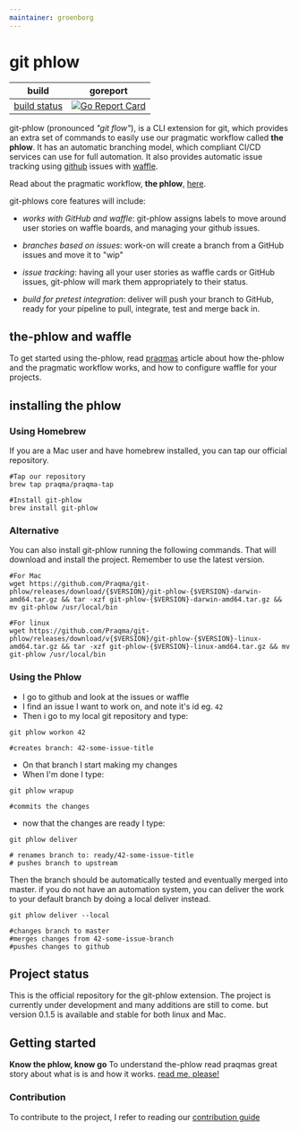 ```yaml
---
maintainer: groenborg
---
```


# git phlow 

| build | goreport |
| ------------- | ----------------- |
| [build status](https://concourse.code.praqma.com/api/v1/teams/main/pipelines/git-phlow/jobs/integration/badge) | [![Go Report Card](https://goreportcard.com/badge/github.com/Praqma/git-phlow)](https://goreportcard.com/report/github.com/Praqma/git-phlow)       |


git-phlow (pronounced _"git flow"_), is a CLI extension for git, which provides an extra set of commands to easily use our pragmatic workflow called **the phlow**.  It has an automatic branching model, which compliant CI/CD services can use for full automation.  It also provides automatic issue tracking using [github](https://github.com) issues with [waffle](https://waffle.io/).

Read about the pragmatic workflow, **the phlow**, [here](http://www.praqma.com/stories/a-pragmatic-workflow/).

git-phlows core features will include:

- *works with GitHub and waffle*: git-phlow assigns labels to move around user stories on waffle boards, and managing your github issues.

- *branches based on issues*:  work-on will create a branch from a GitHub issues and move it to "wip"

- *issue tracking*: having all your user stories as waffle cards or GitHub issues, git-phlow will mark them appropriately to their status.

- *build for pretest integration*: deliver will push your branch to GitHub, ready for your pipeline to pull, integrate, test and merge back in.

## the-phlow and waffle
To get started using the-phlow, read [praqmas](http://www.praqma.com/stories/a-pragmatic-workflow/) article about how the-phlow and the pragmatic workflow works, and how to configure waffle for your projects.

## installing the phlow
### Using Homebrew  
If you are a Mac user and have homebrew installed, you can tap our official repository.

```shell
#Tap our repository
brew tap praqma/praqma-tap

#Install git-phlow
brew install git-phlow
``` 
### Alternative
You can also install git-phlow running the following commands. That will download and install the project.
Remember to use the latest version.  

```shell
#For Mac
wget https://github.com/Praqma/git-phlow/releases/download/{$VERSION}/git-phlow-{$VERSION}-darwin-amd64.tar.gz && tar -xzf git-phlow-{$VERSION}-darwin-amd64.tar.gz && mv git-phlow /usr/local/bin

#For linux
wget https://github.com/Praqma/git-phlow/releases/download/v{$VERSION}/git-phlow-{$VERSION}-linux-amd64.tar.gz && tar -xzf git-phlow-{$VERSION}-linux-amd64.tar.gz && mv git-phlow /usr/local/bin
```

### Using the Phlow
- I go to github and look at the issues or waffle
- I find an issue I want to work on, and note it's id eg. `42`
- Then i go to my local git repository and type: 

```git
git phlow workon 42

#creates branch: 42-some-issue-title
```
- On that branch I start making my changes
- When I'm done I type: 

```git
git phlow wrapup

#commits the changes
```
- now that the changes are ready I type: 

```git
git phlow deliver

# renames branch to: ready/42-some-issue-title
# pushes branch to upstream
```

Then the branch should be automatically tested and eventually merged into master. 
if you do not have an automation system, you can deliver the work to your default branch by doing a local deliver instead. 

```git
git phlow deliver --local

#changes branch to master
#merges changes from 42-some-issue-branch
#pushes changes to github
```

## Project status
This is the official repository for the git-phlow extension. The project is currently under development and many additions are still to come. but version 0.1.5 is available and stable for both linux and Mac. 


## Getting started
**Know the phlow, know go**
To understand the-phlow read praqmas great story about what is is and how it works. [read me, please!](http://www.praqma.com/stories/a-pragmatic-workflow/)

### Contribution
To contribute to the project, I refer to reading our [contribution guide](https://github.com/Praqma/git-phlow/blob/master/CONTRIBUTING.md)
